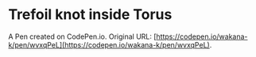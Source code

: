 # Trefoil knot inside Torus

A Pen created on CodePen.io. Original URL: [https://codepen.io/wakana-k/pen/wvxqPeL](https://codepen.io/wakana-k/pen/wvxqPeL).

